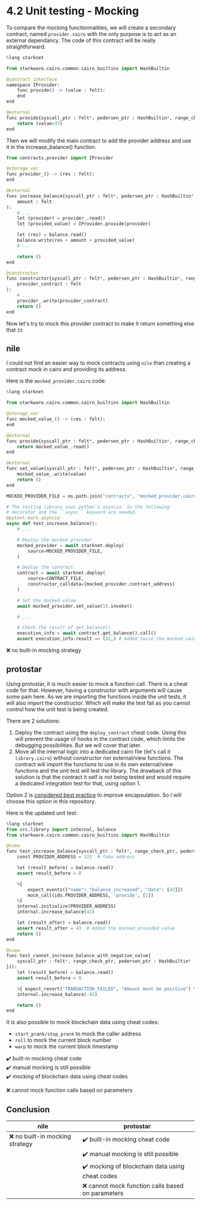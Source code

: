 # 4.2 Unit testing - Mocking

To compare the mocking functionnalities, we will create a secondary contract, named `provider.cairo` with the only purpose is to act as an external dependancy. The code of this contract will be really straightforward:

```python
%lang starknet

from starkware.cairo.common.cairo_builtins import HashBuiltin

@contract_interface
namespace IProvider:
    func provide() -> (value : felt):
    end
end

@external
func provide{syscall_ptr : felt*, pedersen_ptr : HashBuiltin*, range_check_ptr}() -> (value : felt):
    return (value=33)
end
```

Then we will modify the main contract to add the provider address and use it in the increase_balance() function.
```python
from contracts.provider import IProvider

@storage_var
func provider_() -> (res : felt):
end

@external
func increase_balance{syscall_ptr : felt*, pedersen_ptr : HashBuiltin*, range_check_ptr}(
    amount : felt
):
    # ...
    let (provider) = provider_.read()
    let (provided_value) = IProvider.provide(provider)

    let (res) = balance.read()
    balance.write(res + amount + provided_value)
    # ...

    return ()
end

@constructor
func constructor{syscall_ptr : felt*, pedersen_ptr : HashBuiltin*, range_check_ptr}(
    provider_contract : felt
):
    # ...
    provider_.write(provider_contract)
    return ()
end
```

Now let's try to mock this provider contract to make it return something else that `33`

## nile
I could not find an easier way to mock contracts using `nile` than creating a contract mock in cairo and providing its address.

Here is the `mocked_provider.cairo` code:
```python
%lang starknet

from starkware.cairo.common.cairo_builtins import HashBuiltin

@storage_var
func mocked_value_() -> (res : felt):
end

@external
func provide{syscall_ptr : felt*, pedersen_ptr : HashBuiltin*, range_check_ptr}() -> (value : felt):
    return mocked_value_.read()
end

@external
func set_value{syscall_ptr : felt*, pedersen_ptr : HashBuiltin*, range_check_ptr}(value : felt):
    mocked_value_.write(value)
    return ()
end
```

```python
MOCKED_PROVIDER_FILE = os.path.join("contracts", "mocked_provider.cairo")

# The testing library uses python's asyncio. So the following
# decorator and the ``async`` keyword are needed.
@pytest.mark.asyncio
async def test_increase_balance():
    # ...

    # Deploy the mocked provider
    mocked_provider = await starknet.deploy(
        source=MOCKED_PROVIDER_FILE,
    )

    # Deploy the contract.
    contract = await starknet.deploy(
        source=CONTRACT_FILE,
        constructor_calldata=[mocked_provider.contract_address]
    )

    # Set the mocked value 
    await mocked_provider.set_value(1).invoke()

    # ...

    # Check the result of get_balance().
    execution_info = await contract.get_balance().call()
    assert execution_info.result == (32,) # Added twice the mocked value
```

:x: no built-in mocking strategy

## protostar

Using protostar, it is much easier to mock a function call. There is a cheat code for that.
However, having a constructor with arguments will cause some pain here.
As we are importing the functions inside the unit tests, it will also import the constructor.
Which will make the test fail as you cannot control how the unit test is being created.

There are 2 solutions:
1. Deploy the contract using the `deploy_contract` cheat code. Using this will prevent the usage of hooks in the contract code, which limits the debugging possibilities. But we will cover that later.
2. Move all the internal logic into a dedicated cairo file (let's call it `library.cairo`) without constructor nor external/view functions. The contract will import the functions to use in its own external/view functions and the unit test will test the library. The drawback of this solution is that the contract it self is not being tested and would require a dedicated integration test for that, using option 1.

Option 2 is [considered best practice](https://github.com/OpenZeppelin/cairo-contracts/blob/main/docs/Extensibility.md) to improve encapsulation.
So I will choose this option in this repository.

Here is the updated unit test:
```python
%lang starknet
from src.library import internal, balance
from starkware.cairo.common.cairo_builtins import HashBuiltin

@view
func test_increase_balance{syscall_ptr : felt*, range_check_ptr, pedersen_ptr : HashBuiltin*}():
    const PROVIDER_ADDRESS = 123  # fake address

    let (result_before) = balance.read()
    assert result_before = 0

    %{
        expect_events({"name": "balance_increased", "data": [42]}) 
        mock_call(ids.PROVIDER_ADDRESS, 'provide', [1])
    %}
    internal.initialize(PROVIDER_ADDRESS)
    internal.increase_balance(42)

    let (result_after) = balance.read()
    assert result_after = 43  # Added the mocked provided value
    return ()
end

@view
func test_cannot_increase_balance_with_negative_value{
    syscall_ptr : felt*, range_check_ptr, pedersen_ptr : HashBuiltin*
}():
    let (result_before) = balance.read()
    assert result_before = 0

    %{ expect_revert("TRANSACTION_FAILED", "Amount must be positive") %}
    internal.increase_balance(-42)

    return ()
end
```

It is also possible to mock blockchain data using cheat codes:
- `start_prank/stop_prank` to mock the caller address
- `roll` to mock the current block number
- `warp` to mock the current block timestamp

:heavy_check_mark: built-in mocking cheat code <br/>
:heavy_check_mark: manual mocking is still possible <br/>
:heavy_check_mark: mocking of blockchain data using cheat codes

:x: cannot mock function calls based on parameters

## Conclusion

| nile                             | protostar                                                       |
| -------------------------------- | --------------------------------------------------------------- |
| :x: no built-in mocking strategy | :heavy_check_mark: built-in mocking cheat code                  |
|                                  | :heavy_check_mark: manual mocking is still possible             |
|                                  | :heavy_check_mark: mocking of blockchain data using cheat codes |
|                                  | :x: cannot mock function calls based on parameters              |
